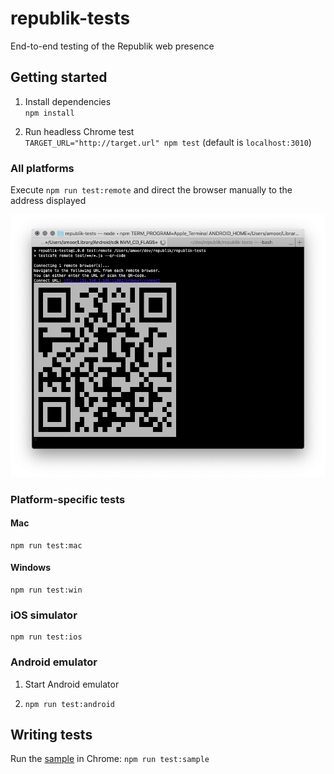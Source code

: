 # republik-tests
End-to-end testing of the Republik web presence

## Getting started

  1. Install dependencies  
     `npm install`
 
 2. Run headless Chrome test  
    `TARGET_URL="http://target.url" npm test` (default is `localhost:3010`)

### All platforms

Execute `npm run test:remote` and direct the browser manually to the address displayed

![Test remote](images/test-remote.png)

### Platform-specific tests

#### Mac

    npm run test:mac

#### Windows

    npm run test:win

### iOS simulator

    npm run test:ios

### Android emulator

1. Start Android emulator

2. `npm run test:android`

## Writing tests

Run the [sample](sample) in Chrome: `npm run test:sample`